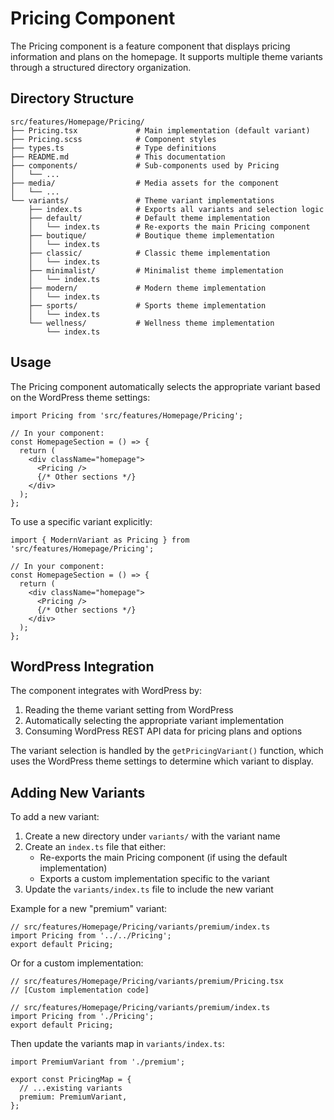 # Pricing Component

The Pricing component is a feature component that displays pricing information and plans on the homepage. It supports multiple theme variants through a structured directory organization.

## Directory Structure

```
src/features/Homepage/Pricing/
├── Pricing.tsx             # Main implementation (default variant)
├── Pricing.scss            # Component styles
├── types.ts                # Type definitions
├── README.md               # This documentation
├── components/             # Sub-components used by Pricing
│   └── ...
├── media/                  # Media assets for the component
│   └── ...
└── variants/               # Theme variant implementations
    ├── index.ts            # Exports all variants and selection logic
    ├── default/            # Default theme implementation
    │   └── index.ts        # Re-exports the main Pricing component
    ├── boutique/           # Boutique theme implementation
    │   └── index.ts
    ├── classic/            # Classic theme implementation
    │   └── index.ts
    ├── minimalist/         # Minimalist theme implementation
    │   └── index.ts
    ├── modern/             # Modern theme implementation
    │   └── index.ts
    ├── sports/             # Sports theme implementation
    │   └── index.ts
    └── wellness/           # Wellness theme implementation
        └── index.ts
```

## Usage

The Pricing component automatically selects the appropriate variant based on the WordPress theme settings:

```tsx
import Pricing from 'src/features/Homepage/Pricing';

// In your component:
const HomepageSection = () => {
  return (
    <div className="homepage">
      <Pricing />
      {/* Other sections */}
    </div>
  );
};
```

To use a specific variant explicitly:

```tsx
import { ModernVariant as Pricing } from 'src/features/Homepage/Pricing';

// In your component:
const HomepageSection = () => {
  return (
    <div className="homepage">
      <Pricing />
      {/* Other sections */}
    </div>
  );
};
```

## WordPress Integration

The component integrates with WordPress by:

1. Reading the theme variant setting from WordPress
2. Automatically selecting the appropriate variant implementation
3. Consuming WordPress REST API data for pricing plans and options

The variant selection is handled by the `getPricingVariant()` function, which uses the WordPress theme settings to determine which variant to display.

## Adding New Variants

To add a new variant:

1. Create a new directory under `variants/` with the variant name
2. Create an `index.ts` file that either:
   - Re-exports the main Pricing component (if using the default implementation)
   - Exports a custom implementation specific to the variant
3. Update the `variants/index.ts` file to include the new variant

Example for a new "premium" variant:

```tsx
// src/features/Homepage/Pricing/variants/premium/index.ts
import Pricing from '../../Pricing';
export default Pricing;
```

Or for a custom implementation:

```tsx
// src/features/Homepage/Pricing/variants/premium/Pricing.tsx
// [Custom implementation code]

// src/features/Homepage/Pricing/variants/premium/index.ts
import Pricing from './Pricing';
export default Pricing;
```

Then update the variants map in `variants/index.ts`:

```tsx
import PremiumVariant from './premium';

export const PricingMap = {
  // ...existing variants
  premium: PremiumVariant,
};
``` 